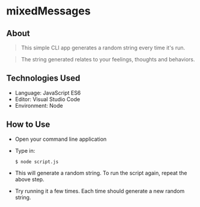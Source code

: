 # mixedMessages

## About

> This simple CLI app generates a random string every time it's run.

> The string generated relates to your feelings, thoughts and behaviors.

## Technologies Used

* Language: JavaScript ES6
* Editor: Visual Studio Code
* Environment: Node

## How to Use

* Open your command line application

* Type in:
    ```
    $ node script.js
    ```
* This will generate a random string. To run the script again, repeat the above step.

* Try running it a few times. Each time should generate a new random string.

